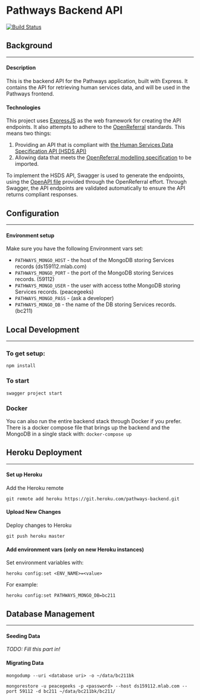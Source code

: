 # Pathways Backend API
[![Build Status](https://travis-ci.org/pg-irc/pathways-backend.svg?branch=master)](https://travis-ci.org/pg-irc/pathways-backend)
## Background
---
#### Description
This is the backend API for the Pathways application, built with Express. 
It contains the API for retrieving human services data, and will be used in the Pathways frontend.

#### Technologies
This project uses [ExpressJS](https://expressjs.com/) as the web framework for creating the API endpoints. It also attempts to adhere to the [OpenReferral](https://openreferral.org/) standards. This means two things:
1. Providing an API that is compliant with [the Human Services Data Specification API (HSDS API)](https://openreferral.github.io/api-specification/definition/)
2. Allowing data that meets the [OpenReferral modelling specification](https://openreferral.readthedocs.io/en/latest/reference/#objects-and-fields) to be imported.

To implement the HSDS API, Swagger is used to generate the endpoints, using the [OpenAPI file](https://openreferral.github.io/api-specification/definition/yaml/) provided through the OpenReferral effort. Through Swagger, the API endpoints are validated automatically to ensure the API returns compliant responses. 
## Configuration
---
#### Environment setup
Make sure you have the following Environment vars set:
 * `PATHWAYS_MONGO_HOST` - the host of the MongoDB storing Services records (ds159112.mlab.com)
 * `PATHWAYS_MONGO_PORT` - the port of the MongoDB storing Services records. (59112)
 * `PATHWAYS_MONGO_USER` - the user with access tothe MongoDB storing Services records. (peacegeeks)
 * `PATHWAYS_MONGO_PASS` - (ask a developer)
 * `PATHWAYS_MONGO_DB` - the name of the DB storing Services records. (bc211)

## Local Development
---
### To get setup:
`npm install`
### To start
`swagger project start`
### Docker
You can also run the entire backend stack through Docker if you prefer. There is a docker compose file that brings up the backend and the MongoDB in a single stack with:
`docker-compose up`

## Heroku Deployment
---
#### Set up Heroku
Add the Heroku remote 

`git remote add heroku https://git.heroku.com/pathways-backend.git`

#### Upload New Changes
Deploy changes to Heroku

`git push heroku master`

#### Add environment vars (only on new Heroku instances)
Set environment variables with:

`heroku config:set <ENV_NAME>=<value>`

For example:

`heroku config:set PATHWAYS_MONGO_DB=bc211`

## Database Management
---
#### Seeding Data
 *TODO: Fill this part in!*
#### Migrating Data
`mongodump --uri <database uri> -o ~/data/bc211bk`

`mongorestore -u peacegeeks -p <password> --host ds159112.mlab.com --port 59112 -d bc211 ~/data/bc211bk/bc211/`
